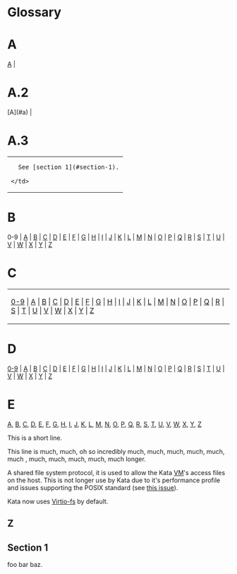 # Glossary

# A

<div>
  
[A](#a) | 
  
</div>

# A.2

<span>
[A](#a) | 
</span>

# A.3

<table>
  <tr>
    <td>
      
      See [section 1](#section-1).
    
    </td>
  </tr>
  </table>

# B

<div style="width:100%>
  
[0-9](#0-9) |
[A](#a) | [B](#b) | [C](#c) | [D](#d) | [E](#e) | [F](#f) | [G](#g) |
[H](#h) | [I](#i) | [J](#j) | [K](#k) | [L](#l) | [M](#m) | [N](#n) |
[O](#o) | [P](#p) | [Q](#q) | [R](#r) | [S](#s) | [T](#t) | [U](#u) |
[V](#v) | [W](#w) | [X](#x) | [Y](#y) | [Z](#z) 
  
</div>

# C

<table width="100%">
<tr width="100%">
<td width="100%">
  
[0-9](#0-9) | [A](#a) | [B](#b) | [C](#c) | [D](#d) | [E](#e) | [F](#f) | [G](#g) | [H](#h) | [I](#i) | [J](#j) | [K](#k) | [L](#l) | [M](#m) | [N](#n) | [O](#o) | [P](#p) | [Q](#q) | [R](#r) | [S](#s) | [T](#t) | [U](#u) | [V](#v) | [W](#w) | [X](#x) | [Y](#y) | [Z](#z)
  
</td>
</tr>
</table>

# D

[0-9](#0-9) |
[A](#a) | [B](#b) | [C](#c) | [D](#d) | [E](#e) | [F](#f) | [G](#g) |
[H](#h) | [I](#i) | [J](#j) | [K](#k) | [L](#l) | [M](#m) | [N](#n) |
[O](#o) | [P](#p) | [Q](#q) | [R](#r) | [S](#s) | [T](#t) | [U](#u) |
[V](#v) | [W](#w) | [X](#x) | [Y](#y) | [Z](#z)

# E

[A](#a), [B](#b), [C](#c), [D](#d), [E](#e), [F](#f), [G](#g),
[H](#h), [I](#i), [J](#j), [K](#k), [L](#l), [M](#m), [N](#n),
[O](#o), [P](#p), [Q](#q), [R](#r), [S](#s), [T](#t), [U](#u),
[V](#v), [W](#w), [X](#x), [Y](#y), [Z](#z)

This is a short line.

This line is much, much, oh so incredibly much, much, much, much, much, much , much, much, much, much, much longer.

A shared file system protocol, it is used to allow the Kata
[VM](#vm)'s access files on the host. This is not longer use by Kata
due to it's performance profile and issues supporting the POSIX
standard (see [this issue](https://github.com/kata-containers/kata-containers/issues/3380#issuecomment-1010861004)).

Kata now uses [Virtio-fs](#virtio-fs) by default.

## Z

## Section 1

foo bar baz.
